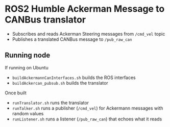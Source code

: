 # ROS2 Humble Ackerman Message to CANBus translator
- Subscribes and reads Ackerman Steering messages from ```/cmd_vel``` topic
- Publishes a translated CANBus message to ```/pub_raw_can```

## Running node
If running on Ubuntu
- ```buildAckermannCanInterfaces.sh``` builds the ROS interfaces
- ```buildAckercan_pubsub.sh``` builds the translator

Once built
- ```runTranslator.sh``` runs the translator
- ```runTalker.sh``` runs a publisher (```/cmd_vel```) for Ackermann messages with random values
- ```runListener.sh``` runs a listener (```/pub_raw_can```) that echoes what it reads

